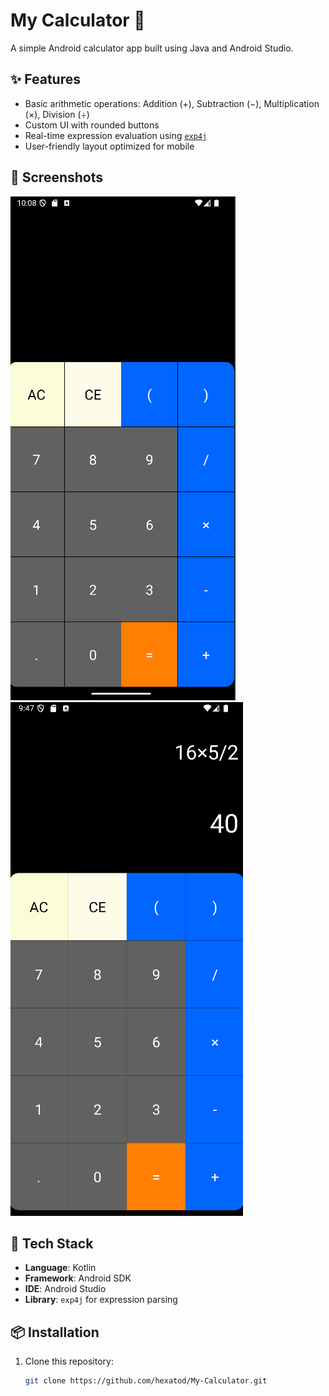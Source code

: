 # My Calculator 📱

A simple Android calculator app built using Java and Android Studio.

## ✨ Features

- Basic arithmetic operations: Addition (+), Subtraction (−), Multiplication (×), Division (÷)
- Custom UI with rounded buttons
- Real-time expression evaluation using [`exp4j`](https://www.objecthunter.net/exp4j/)
- User-friendly layout optimized for mobile

## 📸 Screenshots
![Calculator UI](screenshot/tampilan%20awal.png)
![Calculator UI](screenshot/hasil%20perhitungan.png)

## 🧰 Tech Stack

- **Language**: Kotlin  
- **Framework**: Android SDK  
- **IDE**: Android Studio  
- **Library**: `exp4j` for expression parsing

## 📦 Installation

1. Clone this repository:
   ```bash
   git clone https://github.com/hexatod/My-Calculator.git
